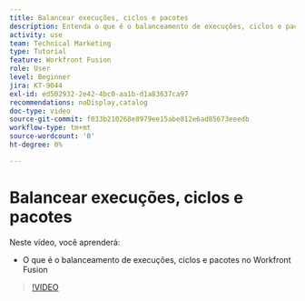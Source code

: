 ```yaml
---
title: Balancear execuções, ciclos e pacotes
description: Entenda o que é o balanceamento de execuções, ciclos e pacotes no [!DNL Adobe Workfront Fusion].
activity: use
team: Technical Marketing
type: Tutorial
feature: Workfront Fusion
role: User
level: Beginner
jira: KT-9044
exl-id: ed502932-2e42-4bc0-aa1b-d1a83637ca97
recommendations: noDisplay,catalog
doc-type: video
source-git-commit: f033b210268e8979ee15abe812e6ad85673eeedb
workflow-type: tm+mt
source-wordcount: '0'
ht-degree: 0%

---
```


# Balancear execuções, ciclos e pacotes

Neste vídeo, você aprenderá:

* O que é o balanceamento de execuções, ciclos e pacotes no Workfront Fusion

>[!VIDEO](https://video.tv.adobe.com/v/335285/?quality=12&learn=on)

